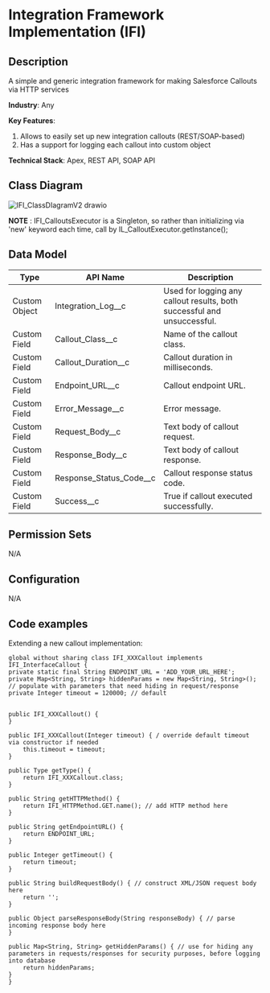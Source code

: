 # Integration Framework Implementation (IFI)

## Description

A simple and generic integration framework for making Salesforce Callouts via HTTP services

**Industry**: Any

**Key Features**:
1) Allows to easily set up new integration callouts (REST/SOAP-based)
2) Has a support for logging each callout into custom object


**Technical Stack**: Apex, REST API, SOAP API

## Class Diagram

![IFI_ClassDIagramV2 drawio](https://user-images.githubusercontent.com/54051511/234540607-4c4f11d7-0375-49f5-9748-80236290d1c1.png)


**NOTE** :
IFI_CalloutsExecutor is a Singleton, so rather than initializing via 'new' keyword each time, call by IL_CalloutExecutor.getInstance();

## Data Model

| Type          | API Name                | Description                                                             |
|---------------|-------------------------|-------------------------------------------------------------------------|
| Custom Object | Integration_Log__c      | Used for logging any callout results, both successful and unsuccessful. |
| Custom Field  | Callout_Class__c        | Name of the callout class.                                              |
| Custom Field  | Callout_Duration__c     | Callout duration in milliseconds.                                       |
| Custom Field  | Endpoint_URL__c         | Callout endpoint URL.                                                   |
| Custom Field  | Error_Message__c        | Error message.                                                          |
| Custom Field  | Request_Body__c         | Text body of callout request.                                           |
| Custom Field  | Response_Body__c        | Text body of callout response.                                          |
| Custom Field  | Response_Status_Code__c | Callout response status code.                                           |
| Custom Field  | Success__c              | True if callout executed successfully.                                  |

## Permission Sets

N/A

## Configuration

N/A

## Code examples
Extending a new callout implementation: 

    global without sharing class IFI_XXXCallout implements IFI_InterfaceCallout {
    private static final String ENDPOINT_URL = 'ADD_YOUR_URL_HERE';
    private Map<String, String> hiddenParams = new Map<String, String>(); // populate with parameters that need hiding in request/response
    private Integer timeout = 120000; // default


    public IFI_XXXCallout() {
    }

    public IFI_XXXCallout(Integer timeout) { / override default timeout via constructor if needed
        this.timeout = timeout;
    }

    public Type getType() {
        return IFI_XXXCallout.class;
    }

    public String getHTTPMethod() {
        return IFI_HTTPMethod.GET.name(); // add HTTP method here 
    }

    public String getEndpointURL() {
        return ENDPOINT_URL;
    }

    public Integer getTimeout() {
        return timeout;
    }

    public String buildRequestBody() { // construct XML/JSON request body here
        return '';
    }

    public Object parseResponseBody(String responseBody) { // parse incoming response body here
    }

    public Map<String, String> getHiddenParams() { // use for hiding any parameters in requests/responses for security purposes, before logging into database
        return hiddenParams;
    }
    }
